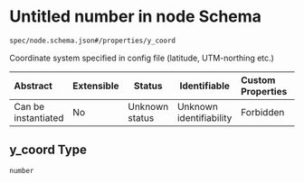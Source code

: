 # Untitled number in node Schema

```txt
spec/node.schema.json#/properties/y_coord
```

Coordinate system specified in config file (latitude, UTM-northing etc.)


| Abstract            | Extensible | Status         | Identifiable            | Custom Properties | Additional Properties | Access Restrictions | Defined In                                                              |
| :------------------ | ---------- | -------------- | ----------------------- | :---------------- | --------------------- | ------------------- | ----------------------------------------------------------------------- |
| Can be instantiated | No         | Unknown status | Unknown identifiability | Forbidden         | Allowed               | none                | [node.schema.json\*](../../out/node.schema.json "open original schema") |

## y_coord Type

`number`
